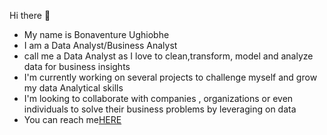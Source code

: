 
Hi there 👋
- My name is Bonaventure Ughiobhe
- I am a Data Analyst/Business Analyst
- call me a Data Analyst as I love to clean,transform, model and analyze data for business insights
- I'm currently working on several projects to challenge myself and grow my data Analytical skills
- I'm looking to collaborate with companies , organizations or even individuals to solve their business problems by leveraging on data
- You can reach me[HERE](https://www.linkedin.com/in/bonaventure-ughiobhe-b98273199/)
